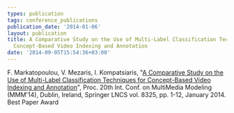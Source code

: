 ```yaml
---
types: publication
tags: conference_publications
publication_date: '2014-01-06'
layout: publication
title: A Comparative Study on the Use of Multi-Label Classification Techniques for
  Concept-Based Video Indexing and Annotation
date: '2014-09-05T15:54:36+03:00'
---
```

<p>F. Markatopoulou, V. Mezaris, I. Kompatsiaris, "<a href="http://www.iti.gr/~bmezaris/publications/mmm14_preprint.pdf">A Comparative Study on the Use of Multi-Label Classification Techniques for Concept-Based Video Indexing and Annotation</a>", Proc. 20th Int. Conf. on MultiMedia Modeling (MMM'14), Dublin, Ireland, Springer LNCS vol. 8325, pp. 1-12, January 2014. Best Paper Award</p>
